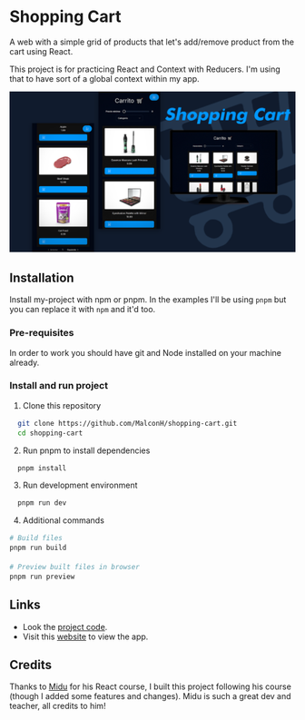 # Shopping Cart

A web with a simple grid of products that let's add/remove product from the cart using React.

This project is for practicing React and Context with Reducers. I'm using that to have sort of a global context within my app.

![Nice banner showing mobile and desktop screenshots of the web](docs/banner.png)

## Installation

Install my-project with npm or pnpm. In the examples I'll be using `pnpm` but you can replace it with `npm` and it'd too.

### Pre-requisites

In order to work you should have git and Node installed on your machine already.

### Install and run project

1. Clone this repository

```bash
  git clone https://github.com/MalconH/shopping-cart.git
  cd shopping-cart
```

2. Run pnpm to install dependencies

```bash
  pnpm install
```

3. Run development environment

```bash
  pnpm run dev
```

4. Additional commands

```bash
# Build files
pnpm run build

# Preview built files in browser
pnpm run preview
```

## Links

- Look the [project code](/src/).
- Visit this [website](https://malconh.github.io/shopping-cart) to view the app.

## Credits

Thanks to [Midu](https://twitter.com/midudev) for his React course, I built this project following his course (though I added some features and changes). Midu is such a great dev and teacher, all credits to him!
